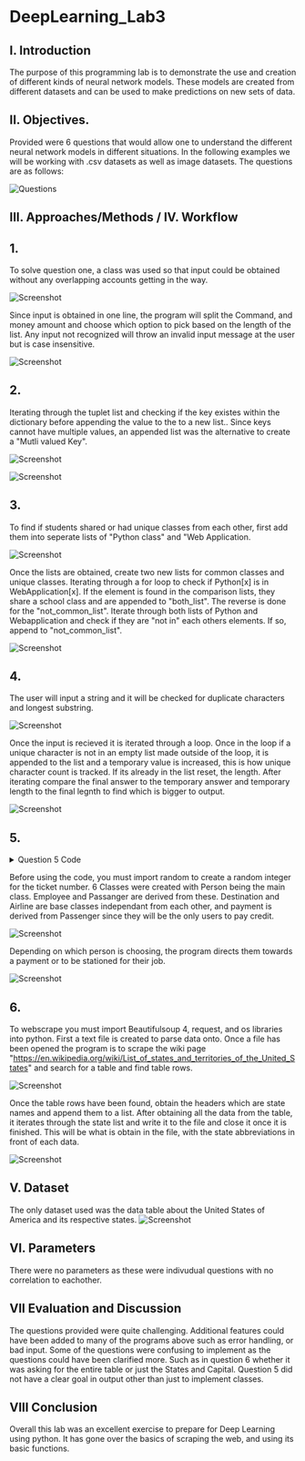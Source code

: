 # DeepLearning_Lab3

## I. Introduction

The purpose of this programming lab is to demonstrate the use and creation of different kinds of neural network models. These models are created from different datasets and can be used to make predictions on new sets of data.
 
 ## II. Objectives.
 
Provided were 6 questions that would allow one to understand the different neural network models in different situations. In the following examples we will be working with .csv datasets as well as image datasets. The questions are as follows:
 
![Questions](https://user-images.githubusercontent.com/47049525/57011101-9c81ea80-6bc5-11e9-840c-3052bfc2c8ad.PNG)

## III. Approaches/Methods / IV. Workflow
## 1.
To solve question one, a class was used so that input could be obtained without any overlapping accounts getting in the way.

![Screenshot](https://i.imgur.com/vYuqCZ3.png)

Since input is obtained in one line, the program will split the Command, and money amount and choose which option to pick based on the length of the list. Any input not recognized will throw an invalid input message at the user but is case insensitive.

![Screenshot](https://i.imgur.com/3F7ozmb.png)

## 2.
Iterating through the tuplet list and checking if the key existes within the dictionary before appending the value to the to a new list.. Since keys cannot have multiple values, an appended list was the alternative to create a "Mutli valued Key".

![Screenshot](https://i.imgur.com/CACWZND.png)

![Screenshot](https://i.imgur.com/WPYiGd2.png)

## 3.
To find if students shared or had unique classes from each other, first add them into seperate lists of "Python class" and "Web Application.

![Screenshot](https://i.imgur.com/e6AyBzi.png)

Once the lists are obtained, create two new lists for common classes and unique classes. Iterating through a for loop to check if Python[x] is in WebApplication[x]. If the element is found in the comparison lists, they share a school class and are appended to "both_list". The reverse is done for the "not_common_list". Iterate through both lists of Python and Webapplication and check if they are "not in" each others elements. If so, append to "not_common_list".

![Screenshot](https://i.imgur.com/W5fFIsf.png)

## 4.
The user will input a string and it will be checked for duplicate characters and longest substring.

![Screenshot](https://i.imgur.com/sgTPPzB.png)

Once the input is recieved it is iterated through a loop. Once in the loop if a unique character is not in an empty list made outside of the loop, it is appended to the list and a temporary value is increased, this is how unique character count is tracked. If its already in the list reset, the length. After iterating compare the final answer to the temporary answer and temporary length to the final legnth to find which is bigger to output.

![Screenshot](https://i.imgur.com/x0n3mnr.png)

## 5.

<details><summary>Question 5 Code</summary>
<p>
  
```
import random

print("\n")
print("Airline Booking System\n")


class Person:   # base class #1 Person ==> Passenger and Employee Class will inherit from Person

    def __init__(self, first, last):    # example of use of self.
        self.first = first
        self.last = last

    def fullname(self):
        return '{} {}'.format(self.first, self.last)


class Passenger(Person):    # class #2 Passenger. Inherits from Person class

    def __init__(self, first, last, passport, choice):
        super().__init__(first, last)   # super call
        self.passport = passport
        self.choice = choice


class Employee(Person): # class #3 Employee. Inherits from Person class

    def __init__(self, first, last, job_title):
        super().__init__(first, last)   # super call
        self.job_title = job_title


class Destination: # class #4 base class; used for displaying flight options
    def __init__(self, location):
        self.location = location

    def display_location(self):
        print("List of current available flights:")
        print("-----------------------------------")
        for flights in self.location:
            print(flights)


class Airline: # class #5 base class; generates random number for flight and gate number
    def __init__(self, flight_number = random.randint(100,700), gate_number = random.randint(1,40)):
        self.flight_number = flight_number
        self.gate_number = gate_number

    def plane_info(self):
        print("Flight number:", self.flight_number, "Gate number:", self.gate_number)


class Payment(Passenger): # class #6, example of multiple inheritance, inherits from Passenger that inherits from Person
    def __init__(self, first, last, passport, choice, card):
        super().__init__(first, last, passport, choice)
        self.__card = card  # private data member


def main():


    flights = Destination([("Select 1:", "NRT", 1800), ("Select 2:", "LAX", 550), ("Select 3:", "MCI", 300)])
    # instance of Destination; class will display different flight options

    plane1 = Airline() # instance of Airline, will RNG flight number and gate number for plane


    done = False    # allows for users who choose option one to be able to opt into option 2

    while done is False:

        print("\n")
        print("Options Menu")
        print("1: Display available flights")
        print("2: Book a flight")

        option = int(input("Select option: "))

        if option == 1:
            print("\n")
            flights.display_location()  # display flight options

        if option == 2:

            booking_choice = int(input("To book as a passenger, enter 1. to book as an employee, enter 2. "))
            # book as a passenger or employee

            if booking_choice == 1:

                # instance of Passenger; user inputs needed information for class
                per1 = Passenger(input("First name: "), input("Last name: "), input("Passport information: "),
                                 int(input("Flight Choice: ")))

                if per1.choice == 1:

                    # instance of Payment; overrides per1 and allows to enter credit card information
                    per1 = Payment(per1.first, per1.last, per1.passport, per1.choice,
                                   int(input("Enter Card Information:")))

                    print("PRINTING TICKET:\n")
                    print(per1.fullname())
                    plane1.plane_info()
                    print("Flight Destination: NRT. Total Cost = $1800.00")
                    input()
                    done = True

                elif per1.choice == 2:

                    # instance of Payment; overrides per1 and allows to enter credit card information
                    per1 = Payment(per1.first, per1.last, per1.passport, per1.choice,
                                   int(input("Enter Card Information: ")))

                    print("PRINTING TICKET:\n")
                    print(per1.fullname())
                    plane1.plane_info()
                    print("Flight Destination: LAX. Total Cost = $550.00")
                    input()
                    done = True

                elif per1.choice == 3:

                    # instance of Payment; overrides per1 and allows to enter credit card information
                    per1 = Payment(per1.first, per1.last, per1.passport, per1.choice,
                                   int(input("Enter Card Information: ")))

                    print("PRINTING TICKET:\n")
                    print(per1.fullname())
                    plane1.plane_info()
                    print("Flight Destination: MCI. Total Cost = $300.00")
                    input()
                    done = True

            elif booking_choice == 2:

                # instance of Employee class, user enters first/last name and job title
                employee = Employee(input("First name: "), input("Last name: "), input("Enter job title: "))
                print(employee.fullname())
                print(employee.job_title)
                print("Thank you for signing in. Please wait for job assignment.")
                input()
                done = True
```
</p>
</details>


Before using the code, you must import random to create a random integer for the ticket number. 6 Classes were created with Person being the main class. Employee and Passanger are derived from these. Destination and Airline are base classes independant from each other, and payment is derived from Passenger since they will be the only users to pay credit.

![Screenshot](https://i.imgur.com/PKnhOhS.png)

Depending on which person is choosing, the program directs them towards a payment or to be stationed for their job.

![Screenshot](https://i.imgur.com/Bnotd6B.png)

## 6.
To webscrape you must import Beautifulsoup 4, request, and os libraries into python. First a text file is created to parse data onto. Once a file has been opened the program is to scrape the wiki page "https://en.wikipedia.org/wiki/List_of_states_and_territories_of_the_United_States" and search for a table and find table rows.


![Screenshot](https://i.imgur.com/OpwGpg6.png)

Once the table rows have been found, obtain the headers which are state names and append them to a list. After obtaining all the data from the table, it iterates through the state list and write it to the file and close it once it is finished. This will be what is obtain in the file, with the state abbreviations in front of each data.

![Screenshot](https://i.imgur.com/xIVDP4N.png)

## V. Dataset

The only dataset used was the data table about the United States of America and its respective states.
![Screenshot](https://i.imgur.com/To2WFXe.png)

## VI. Parameters

There were no parameters as these were indivudual questions with no correlation to eachother.

## VII Evaluation and Discussion

The questions provided were quite challenging. Additional features could have been added to many of the programs above such as error handling, or bad input. Some of the questions were confusing to implement as the questions could have been clarified more. Such as in question 6 whether it was asking for the entire table or just the States and Capital. Question 5 did not have a clear goal in output other than just to implement classes.

## VIII Conclusion

Overall this lab was an excellent exercise to prepare for Deep Learning using python. It has gone over the basics of scraping the web, and using its basic functions. 
